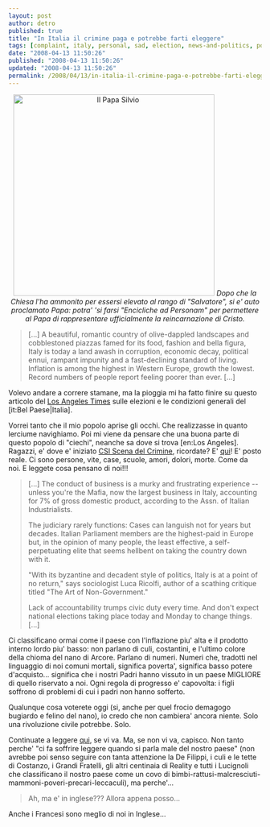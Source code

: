 ```yaml
---
layout: post
author: detro
published: true
title: "In Italia il crimine paga e potrebbe farti eleggere"
tags: [complaint, italy, personal, sad, election, news-and-politics, politics, article, times, italian]
date: "2008-04-13 11:50:26"
published: "2008-04-13 11:50:26"
updated: "2008-04-13 11:50:26"
permalink: /2008/04/13/in-italia-il-crimine-paga-e-potrebbe-farti-eleggere/
---
```


<div align="center">
<img src="http://www.latimes.com/media/photo/2008-04/37805522.jpg" alt="Il Papa Silvio" width="400" />
<em>Dopo che la Chiesa l'ha ammonito per essersi elevato al rango di "Salvatore", si e' auto proclamato Papa: potra' 'si farsi "Encicliche ad Personam" per permettere al Papa di rappresentare ufficialmente la reincarnazione di Cristo.</em>
</div>

<blockquote>
[...]
A beautiful, romantic country of olive-dappled landscapes and cobblestoned piazzas famed for its food, fashion and bella figura, Italy is today a land awash in corruption, economic decay, political ennui, rampant impunity and a fast-declining standard of living. Inflation is among the highest in Western Europe, growth the lowest. Record numbers of people report feeling poorer than ever.
[...]
</blockquote>

Volevo andare a correre stamane, ma la pioggia mi ha fatto finire su questo articolo del <a href="http://www.latimes.com/news/printedition/front/la-fg-italy13apr13,1,3573818,full.story">Los Angeles Times</a> sulle elezioni e le condizioni generali del [it:Bel Paese|Italia].

Vorrei tanto che il mio popolo aprise gli occhi. Che realizzasse in quanto lerciume navighiamo.
Poi mi viene da pensare che una buona parte di questo popolo di "ciechi", neanche sa dove si trova [en:Los Angeles]. Ragazzi, e' dove e' iniziato <a href="http://www.google.co.uk/search?q=csi%20scena%20del%20crimine">CSI Scena del Crimine</a>, ricordate? E' <a href="http://maps.google.com/maps?f=q&hl=en&geocode=&q=los+angeles&ie=UTF8&z=9&iwloc=addr">qui</a>! E' posto reale. Ci sono persone, vite, case, scuole, amori, dolori, morte. Come da noi. E leggete cosa pensano di noi!!!

<blockquote>
[...]
The conduct of business is a murky and frustrating experience -- unless you're the Mafia, now the largest business in Italy, accounting for 7% of gross domestic product, according to the Assn. of Italian Industrialists.

The judiciary rarely functions: Cases can languish not for years but decades. Italian Parliament members are the highest-paid in Europe but, in the opinion of many people, the least effective, a self-perpetuating elite that seems hellbent on taking the country down with it.

"With its byzantine and decadent style of politics, Italy is at a point of no return," says sociologist Luca Ricolfi, author of a scathing critique titled "The Art of Non-Government."

Lack of accountability trumps civic duty every time. And don't expect national elections taking place today and Monday to change things.
[...]
</blockquote>

Ci classificano ormai come il paese con l'inflazione piu' alta e il prodotto interno lordo piu' basso: non parlano di culi, costantini, e l'ultimo colore della chioma del nano di Arcore. Parlano di numeri. Numeri che, tradotti nel linguaggio di noi comuni mortali, significa poverta', significa basso potere d'acquisto... significa che i nostri Padri hanno vissuto in un paese MIGLIORE di quello riservato a noi. Ogni regola di progresso e' capovolta: i figli soffrono di problemi di cui i padri non hanno sofferto.

Qualunque cosa voterete oggi (si, anche per quel frocio demagogo bugiardo e felino del nano), io credo che non cambiera' ancora niente. Solo una rivoluzione civile potrebbe. Solo.

Continuate a leggere <a href="http://www.latimes.com/news/printedition/front/la-fg-italy13apr13,1,3573818,full.story">qui</a>, se vi va. Ma, se non vi va, capisco. Non tanto perche' "ci fa soffrire leggere quando si parla male del nostro paese" (non avrebbe poi senso seguire con tanta attenzione la De Filippi, i culi e le tette di Costanzo, i Grandi Fratelli, gli altri centinaia di Reality e tutti i Lucignoli che classificano il nostro paese come un covo di bimbi-rattusi-malcresciuti-mammoni-poveri-precari-leccaculi), ma perche'...
<blockquote>
Ah, ma e' in inglese???
Allora appena posso...
</blockquote>

Anche i Francesi sono meglio di noi in Inglese...

